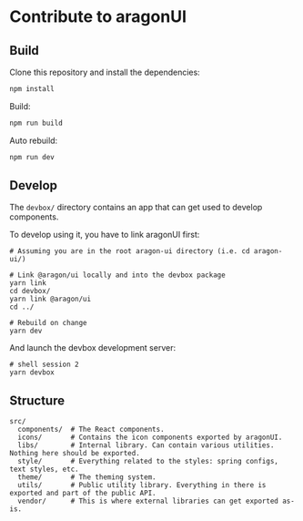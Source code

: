 # Contribute to aragonUI

## Build

Clone this repository and install the dependencies:

```sh
npm install
```

Build:

```sh
npm run build
```

Auto rebuild:

```sh
npm run dev
```

## Develop

The `devbox/` directory contains an app that can get used to develop components.

To develop using it, you have to link aragonUI first:

```console
# Assuming you are in the root aragon-ui directory (i.e. cd aragon-ui/)

# Link @aragon/ui locally and into the devbox package
yarn link
cd devbox/
yarn link @aragon/ui
cd ../

# Rebuild on change
yarn dev
```

And launch the devbox development server:

```console
# shell session 2
yarn devbox
```

## Structure

```
src/
  components/  # The React components.
  icons/       # Contains the icon components exported by aragonUI.
  libs/        # Internal library. Can contain various utilities. Nothing here should be exported.
  style/       # Everything related to the styles: spring configs, text styles, etc.
  theme/       # The theming system.
  utils/       # Public utility library. Everything in there is exported and part of the public API.
  vendor/      # This is where external libraries can get exported as-is.
```

